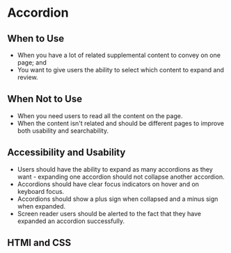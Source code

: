 # Accordion

## When to Use

- When you have a lot of related supplemental content to convey on one page; and
- You want to give users the ability to select which content to expand and review.

## When Not to Use
- When you need users to read all the content on the page. 
- When the content isn't related and should be different pages to improve both usability and searchability. 

## Accessibility and Usability
- Users should have the ability to expand as many accordions as they want - expanding one accordion should not collapse another accordion. 
- Accordions should have clear focus indicators on hover and on keyboard focus. 
- Accordions should show a plus sign when collapsed and a minus sign when expanded.
- Screen reader users should be alerted to the fact that they have expanded an accordion successfully. 

## HTMl and CSS 
